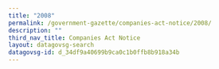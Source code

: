 ```yaml
---
title: "2008"
permalink: /government-gazette/companies-act-notice/2008/
description: ""
third_nav_title: Companies Act Notice
layout: datagovsg-search
datagovsg-id: d_34df9a40699b9ca0c1b0ffb8b918a34b
---
```

